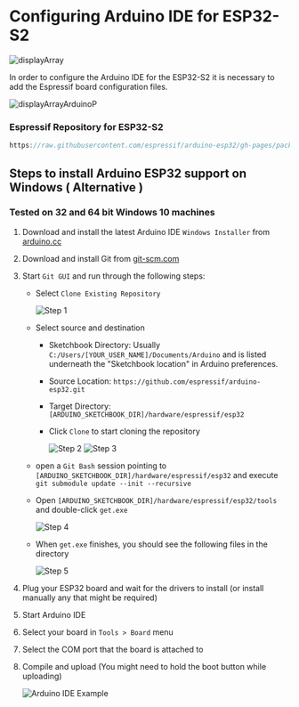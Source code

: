 # Configuring Arduino IDE for ESP32-S2
![displayArray](https://savageelectronics.com/wp-content/uploads/2021/07/DisplayArray-Sideview.png)

In order to configure the Arduino IDE for the ESP32-S2 it is necessary to add the Espressif board configuration files.

![displayArrayArduinoP](https://savageelectronics.com/wp-content/uploads/2021/07/PreferencesArduino.png)

### Espressif Repository for ESP32-S2

```c++
https://raw.githubusercontent.com/espressif/arduino-esp32/gh-pages/package_esp32_dev_index.json
```

## Steps to install Arduino ESP32 support on Windows ( Alternative )
### Tested on 32 and 64 bit Windows 10 machines

1. Download and install the latest Arduino IDE ```Windows Installer``` from [arduino.cc](https://www.arduino.cc/en/Main/Software)
2. Download and install Git from [git-scm.com](https://git-scm.com/download/win)
3. Start ```Git GUI``` and run through the following steps:
    - Select ```Clone Existing Repository```

        ![Step 1](https://savageelectronics.com/wp-content/uploads/2021/07/win-gui-1.png)

    - Select source and destination
        - Sketchbook Directory: Usually ```C:/Users/[YOUR_USER_NAME]/Documents/Arduino``` and is listed underneath the "Sketchbook location" in Arduino preferences.
        - Source Location: ```https://github.com/espressif/arduino-esp32.git```
        - Target Directory: ```[ARDUINO_SKETCHBOOK_DIR]/hardware/espressif/esp32```
        - Click ```Clone``` to start cloning the repository

            ![Step 2](https://savageelectronics.com/wp-content/uploads/2021/07/win-gui-2.png)
            ![Step 3](https://savageelectronics.com/wp-content/uploads/2021/07/win-gui-3.png)
    - open a `Git Bash` session pointing to ```[ARDUINO_SKETCHBOOK_DIR]/hardware/espressif/esp32``` and execute ```git submodule update --init --recursive``` 
    - Open ```[ARDUINO_SKETCHBOOK_DIR]/hardware/espressif/esp32/tools``` and double-click ```get.exe```

        ![Step 4](https://savageelectronics.com/wp-content/uploads/2021/07/win-gui-4.png)

    - When ```get.exe``` finishes, you should see the following files in the directory

        ![Step 5](https://savageelectronics.com/wp-content/uploads/2021/07/win-gui-5.png)

4. Plug your ESP32 board and wait for the drivers to install (or install manually any that might be required)
5. Start Arduino IDE
6. Select your board in ```Tools > Board``` menu
7. Select the COM port that the board is attached to
8. Compile and upload (You might need to hold the boot button while uploading)

    ![Arduino IDE Example](https://savageelectronics.com/wp-content/uploads/2021/07/arduino-ide.png)

